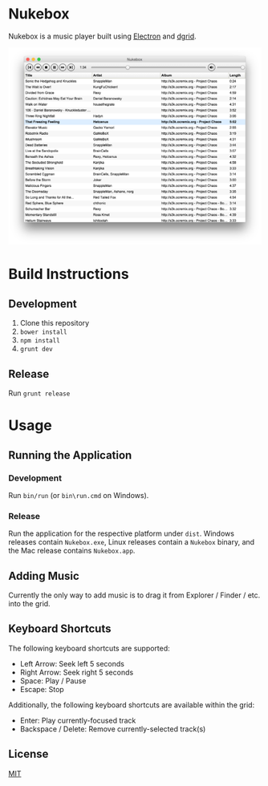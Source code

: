 # Nukebox

Nukebox is a music player built using [Electron](https://github.com/atom/electron/) and
[dgrid](http://dgrid.io/).

![nukebox](./nukebox.png)

# Build Instructions

## Development

1. Clone this repository
1. `bower install`
1. `npm install`
1. `grunt dev`

## Release

Run `grunt release`

# Usage

## Running the Application

### Development

Run `bin/run` (or `bin\run.cmd` on Windows).

### Release

Run the application for the respective platform under `dist`.
Windows releases contain `Nukebox.exe`, Linux releases contain a `Nukebox` binary, and
the Mac release contains `Nukebox.app`.

## Adding Music

Currently the only way to add music is to drag it from Explorer / Finder / etc. into the grid.

## Keyboard Shortcuts

The following keyboard shortcuts are supported:

* Left Arrow:  Seek left 5 seconds
* Right Arrow:  Seek right 5 seconds
* Space:  Play / Pause
* Escape:  Stop

Additionally, the following keyboard shortcuts are available within the grid:

* Enter:  Play currently-focused track
* Backspace / Delete:  Remove currently-selected track(s)

## License

[MIT](./LICENSE)
